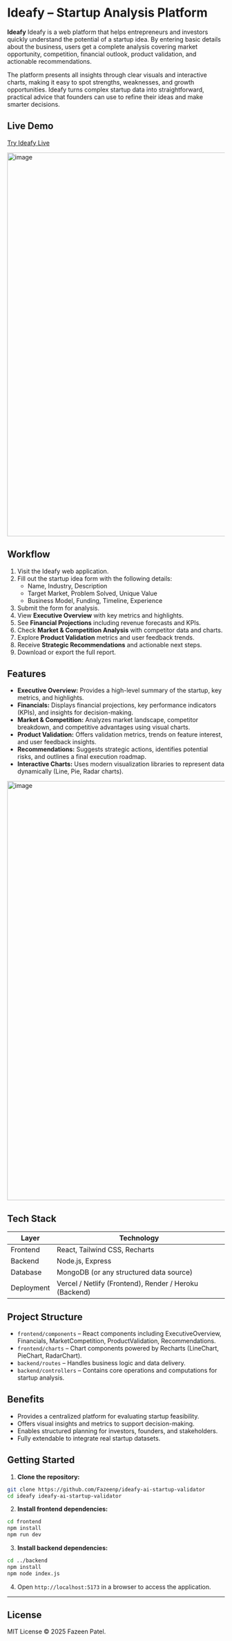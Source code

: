 # Ideafy – Startup Analysis Platform

**Ideafy** Ideafy is a web platform that helps entrepreneurs and investors quickly understand the potential of a startup idea. By entering basic details about the business, users get a complete analysis covering market opportunity, competition, financial outlook, product validation, and actionable recommendations.

The platform presents all insights through clear visuals and interactive charts, making it easy to spot strengths, weaknesses, and growth opportunities. Ideafy turns complex startup data into straightforward, practical advice that founders can use to refine their ideas and make smarter decisions.
## Live Demo

 [Try Ideafy Live](https://ideafy-ai-startup-validator.onrender.com/)  
 
 <img width="1899" height="886" alt="image" src="https://github.com/user-attachments/assets/6afdbb86-cc85-4420-aee9-b082596b2b02" />


## Workflow

1. Visit the Ideafy web application.  
2. Fill out the startup idea form with the following details:  
   - Name, Industry, Description  
   - Target Market, Problem Solved, Unique Value  
   - Business Model, Funding, Timeline, Experience  
3. Submit the form for analysis.  
4. View **Executive Overview** with key metrics and highlights.  
5. See **Financial Projections** including revenue forecasts and KPIs.  
6. Check **Market & Competition Analysis** with competitor data and charts.  
7. Explore **Product Validation** metrics and user feedback trends.  
8. Receive **Strategic Recommendations** and actionable next steps.  
9. Download or export the full report.

## Features

* **Executive Overview:** Provides a high-level summary of the startup, key metrics, and highlights.
* **Financials:** Displays financial projections, key performance indicators (KPIs), and insights for decision-making.
* **Market & Competition:** Analyzes market landscape, competitor breakdown, and competitive advantages using visual charts.
* **Product Validation:** Offers validation metrics, trends on feature interest, and user feedback insights.
* **Recommendations:** Suggests strategic actions, identifies potential risks, and outlines a final execution roadmap.
* **Interactive Charts:** Uses modern visualization libraries to represent data dynamically (Line, Pie, Radar charts).
<img width="1894" height="968" alt="image" src="https://github.com/user-attachments/assets/a30fc807-6d79-43f9-b3bb-022b23727ff7" />



## Tech Stack

| Layer      | Technology                                             |
| ---------- | ------------------------------------------------------ |
| Frontend   | React, Tailwind CSS, Recharts                          |
| Backend    | Node.js, Express                                       |
| Database   | MongoDB (or any structured data source)                |
| Deployment | Vercel / Netlify (Frontend), Render / Heroku (Backend) |



## Project Structure

* `frontend/components` – React components including ExecutiveOverview, Financials, MarketCompetition, ProductValidation, Recommendations.
* `frontend/charts` – Chart components powered by Recharts (LineChart, PieChart, RadarChart).
* `backend/routes` – Handles business logic and data delivery.
* `backend/controllers` – Contains core operations and computations for startup analysis.


## Benefits

* Provides a centralized platform for evaluating startup feasibility.
* Offers visual insights and metrics to support decision-making.
* Enables structured planning for investors, founders, and stakeholders.
* Fully extendable to integrate real startup datasets.


## Getting Started

1. **Clone the repository:**

```bash
git clone https://github.com/Fazeenp/ideafy-ai-startup-validator
cd ideafy ideafy-ai-startup-validator
```

2. **Install frontend dependencies:**

```bash
cd frontend
npm install
npm run dev
```

3. **Install backend dependencies:**

```bash
cd ../backend
npm install
npm node index.js
```

4. Open `http://localhost:5173` in a browser to access the application.

---

## License

MIT License © 2025 Fazeen Patel.
